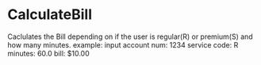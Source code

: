 # CalculateBill
Caclulates the Bill depending on if the user is regular(R) or premium(S) and how many minutes.
example: input account num: 1234
               service code: R
               minutes: 60.0
               bill: $10.00
